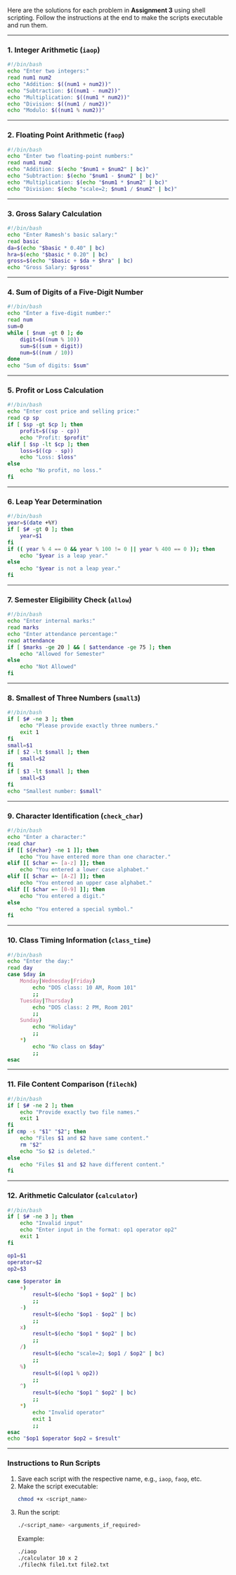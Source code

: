 Here are the solutions for each problem in **Assignment 3** using shell scripting. Follow the instructions at the end to make the scripts executable and run them.

---

### 1. **Integer Arithmetic (`iaop`)**

```bash
#!/bin/bash
echo "Enter two integers:"
read num1 num2
echo "Addition: $((num1 + num2))"
echo "Subtraction: $((num1 - num2))"
echo "Multiplication: $((num1 * num2))"
echo "Division: $((num1 / num2))"
echo "Modulo: $((num1 % num2))"
```

---

### 2. **Floating Point Arithmetic (`faop`)**

```bash
#!/bin/bash
echo "Enter two floating-point numbers:"
read num1 num2
echo "Addition: $(echo "$num1 + $num2" | bc)"
echo "Subtraction: $(echo "$num1 - $num2" | bc)"
echo "Multiplication: $(echo "$num1 * $num2" | bc)"
echo "Division: $(echo "scale=2; $num1 / $num2" | bc)"
```

---

### 3. **Gross Salary Calculation**

```bash
#!/bin/bash
echo "Enter Ramesh's basic salary:"
read basic
da=$(echo "$basic * 0.40" | bc)
hra=$(echo "$basic * 0.20" | bc)
gross=$(echo "$basic + $da + $hra" | bc)
echo "Gross Salary: $gross"
```

---

### 4. **Sum of Digits of a Five-Digit Number**

```bash
#!/bin/bash
echo "Enter a five-digit number:"
read num
sum=0
while [ $num -gt 0 ]; do
    digit=$((num % 10))
    sum=$((sum + digit))
    num=$((num / 10))
done
echo "Sum of digits: $sum"
```

---

### 5. **Profit or Loss Calculation**

```bash
#!/bin/bash
echo "Enter cost price and selling price:"
read cp sp
if [ $sp -gt $cp ]; then
    profit=$((sp - cp))
    echo "Profit: $profit"
elif [ $sp -lt $cp ]; then
    loss=$((cp - sp))
    echo "Loss: $loss"
else
    echo "No profit, no loss."
fi
```

---

### 6. **Leap Year Determination**

```bash
#!/bin/bash
year=$(date +%Y)
if [ $# -gt 0 ]; then
    year=$1
fi
if (( year % 4 == 0 && year % 100 != 0 || year % 400 == 0 )); then
    echo "$year is a leap year."
else
    echo "$year is not a leap year."
fi
```

---

### 7. **Semester Eligibility Check (`allow`)**

```bash
#!/bin/bash
echo "Enter internal marks:"
read marks
echo "Enter attendance percentage:"
read attendance
if [ $marks -ge 20 ] && [ $attendance -ge 75 ]; then
    echo "Allowed for Semester"
else
    echo "Not Allowed"
fi
```

---

### 8. **Smallest of Three Numbers (`small3`)**

```bash
#!/bin/bash
if [ $# -ne 3 ]; then
    echo "Please provide exactly three numbers."
    exit 1
fi
small=$1
if [ $2 -lt $small ]; then
    small=$2
fi
if [ $3 -lt $small ]; then
    small=$3
fi
echo "Smallest number: $small"
```

---

### 9. **Character Identification (`check_char`)**

```bash
#!/bin/bash
echo "Enter a character:"
read char
if [[ ${#char} -ne 1 ]]; then
    echo "You have entered more than one character."
elif [[ $char =~ [a-z] ]]; then
    echo "You entered a lower case alphabet."
elif [[ $char =~ [A-Z] ]]; then
    echo "You entered an upper case alphabet."
elif [[ $char =~ [0-9] ]]; then
    echo "You entered a digit."
else
    echo "You entered a special symbol."
fi
```

---

### 10. **Class Timing Information (`class_time`)**

```bash
#!/bin/bash
echo "Enter the day:"
read day
case $day in
    Monday|Wednesday|Friday)
        echo "DOS class: 10 AM, Room 101"
        ;;
    Tuesday|Thursday)
        echo "DOS class: 2 PM, Room 201"
        ;;
    Sunday)
        echo "Holiday"
        ;;
    *)
        echo "No class on $day"
        ;;
esac
```

---

### 11. **File Content Comparison (`filechk`)**

```bash
#!/bin/bash
if [ $# -ne 2 ]; then
    echo "Provide exactly two file names."
    exit 1
fi
if cmp -s "$1" "$2"; then
    echo "Files $1 and $2 have same content."
    rm "$2"
    echo "So $2 is deleted."
else
    echo "Files $1 and $2 have different content."
fi
```

---

### 12. **Arithmetic Calculator (`calculator`)**

```bash
#!/bin/bash
if [ $# -ne 3 ]; then
    echo "Invalid input"
    echo "Enter input in the format: op1 operator op2"
    exit 1
fi

op1=$1
operator=$2
op2=$3

case $operator in
    +)
        result=$(echo "$op1 + $op2" | bc)
        ;;
    -)
        result=$(echo "$op1 - $op2" | bc)
        ;;
    x)
        result=$(echo "$op1 * $op2" | bc)
        ;;
    /)
        result=$(echo "scale=2; $op1 / $op2" | bc)
        ;;
    %)
        result=$((op1 % op2))
        ;;
    ^)
        result=$(echo "$op1 ^ $op2" | bc)
        ;;
    *)
        echo "Invalid operator"
        exit 1
        ;;
esac
echo "$op1 $operator $op2 = $result"
```

---

### **Instructions to Run Scripts**

1. Save each script with the respective name, e.g., `iaop`, `faop`, etc.
2. Make the script executable:
   ```bash
   chmod +x <script_name>
   ```
3. Run the script:
   ```bash
   ./<script_name> <arguments_if_required>
   ```
   Example:
   ```bash
   ./iaop
   ./calculator 10 x 2
   ./filechk file1.txt file2.txt
   ```

